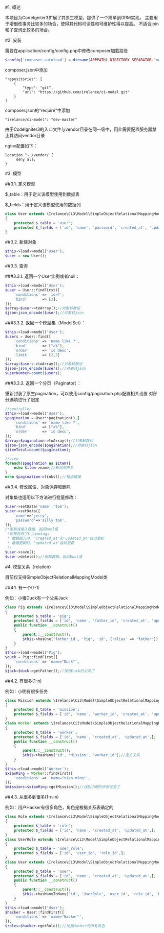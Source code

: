 #1. 概述

本项目为CodeIgniter3扩展了其原生模型，提供了一个简单到ORM实现。
主要用于增删改事务比较多的场合，使得其代码可读性和可维护性得以提高。
不适合join和子查询比较多的场合。

#2. 安装

需要在application/config/config.php中修改composer加载路径
```php
$config['composer_autoload'] = dirname(APPPATH).DIRECTORY_SEPARATOR.'vendor/autoload.php';
```
composer.json中添加
```
"repositories": [
    {
        "type": "git",
        "url": "https://github.com/irelance/ci-model.git"
    }
]
```
composer.json的"require"中添加
```
"irelance/ci-model": "dev-master"
```
由于CodeIgniter3的入口文件与vendor目录在同一级中，因此需要配置服务器禁止其访问vendor目录

nginx配置如下：
```
location ^~ /vendor/ {
     deny all;
}
```

#3. 模型

##3.1. 定义模型

$_table：用于定义该模型使用到数据表

$_fields：用于定义该模型使用的数据列
```php
class User extends \Irelance\Ci3\Model\SimpleObjectRelationalMappingModel
{
    protected $_table = 'user';
    protected $_fields = ['id', 'name', 'password', 'created_at', 'updated_at',];
}
```

##3.2. 新建对象

```php
$this->load->model('User');
$user = new User();
```

##3.3. 查询

###3.3.1. 返回一个User实例或者null：

```php
$this->load->model('User');
$user = User::findFirst([
    'conditions' => 'id=?',
    'bind'       => [3],
]);
$array=$user->toArray();//对象转数组
$json=json_encode($user);//对象转json
```

###3.3.2. 返回一个模型集（ModelSet）：

```php
$this->load->model('User');
$users = User::find([
    'conditions' => 'name like ?',
    'bind'       => ["a%"],
    'order'      => 'id desc',
    'limit'      => [2,3]
]);
$array=$users->toArray();//对象转数组
$json=json_encode($users);//对象转json
$userNumber=count($users);
```

###3.3.3. 返回一个分页（Paginator）：

重新封装了原生pagination，可以使用config/pagination.php配置相关设置
对部分选项进行了限定
```php
//controller
$this->load->model('User');
$pagination = User::pagination(3,[
    'conditions' => 'name like ?',
    'bind'       => ["a%"],
    'order'      => 'id desc',
]);
$array=$pagination->toArray();//对象转数组
$json=json_encode($pagination);//对象转json
$itemTotal=count($pagination);

//view
foreach($pagination as $item){
    echo $item->name;//输出用户名
}
echo $pagination->links();//输出链接
```

##3.4. 修改属性、对象保存和删除

对象集也适用以下方法进行批量修改：
```php
$user->setData('name','tom');
$user->setData([
    'name'=>'jerry',
    'password'=>'silly tom',
]);
/*更新或插入数据，返回bool值
 *如果启用了$_timeLogs
 * 数据插入时，'created_at'和'updated_at'自动更新
 * 数据更新时，'updated_at'自动更新
 */
$user->save();
$user->delete();//删除数据，返回bool值
```

#4. 模型关系（relation）

目前仅支持SimpleObjectRelationalMappingModel类

##4.1. 有一个(1-1)

例如：小猪Duck有一个父亲Jack
```php
class Pig extends \Irelance\Ci3\Model\SimpleObjectRelationalMappingModel
{
    protected $_table = 'pig';
    protected $_fields = ['id', 'name', 'father_id', 'created_at', 'updated_at',];
    public function __construct()
    {
        parent::__construct();
        $this->hasOne('father_id', 'Pig', 'id', ['alias' => 'father']);//定义关系
    }
}
$this->load->model('Pig');
$duck = Pig::findFirst([
    'conditions' => 'name="Duck"',
]);
$jack=$duck->getFather();//找到Duck的父亲了
```

##4.2. 有很多(1-n)

例如：小明有很多任务
```php
class Mission extends \Irelance\Ci3\Model\SimpleObjectRelationalMappingModel
{
    protected $_table = 'mission';
    protected $_fields = ['id', 'name', 'worker_id', 'created_at', 'updated_at',];
}
class Worker extends \Irelance\Ci3\Model\SimpleObjectRelationalMappingModel
{
    protected $_table = 'worker';
    protected $_fields = ['id', 'name', 'created_at', 'updated_at',];
    public function __construct()
    {
        parent::__construct();
        $this->hasMany('id', 'Mission', 'worker_id');//定义关系
    }
}
$this->load->model('Worker');
$xiaoMing = Worker::findFirst([
    'conditions' => 'name="xiao ming"',
]);
$missions=$xiaoMing->getMission();//找到小明的所有任务了
```

##4.3. 从很多到很多(1-n-n)

例如：用户Hacker有很多角色，角色是根据关系表确定的
```php
class Role extends \Irelance\Ci3\Model\SimpleObjectRelationalMappingModel
{
    protected $_table = 'role';
    protected $_fields = ['id', 'name', 'created_at', 'updated_at',];
}
class UserRole extends \Irelance\Ci3\Model\SimpleObjectRelationalMappingModel
{
    protected $_table = 'user_role';
    protected $_fields = ['id', 'user_id', 'role_id',];
}
class User extends \Irelance\Ci3\Model\SimpleObjectRelationalMappingModel
{
    protected $_table = 'user';
    protected $_fields = ['id', 'name', 'created_at', 'updated_at',];
    public function __construct()
    {
        parent::__construct();
        $this->hasManyToMany('id', 'UserRole', 'user_id', 'role_id', 'Role', 'id');//定义关系
    }
}
$this->load->model('User');
$hacker = User::findFirst([
    'conditions' => 'name="Hacker"',
]);
$roles=$hacker->getRole();//找到Hacker的所有角色
```
